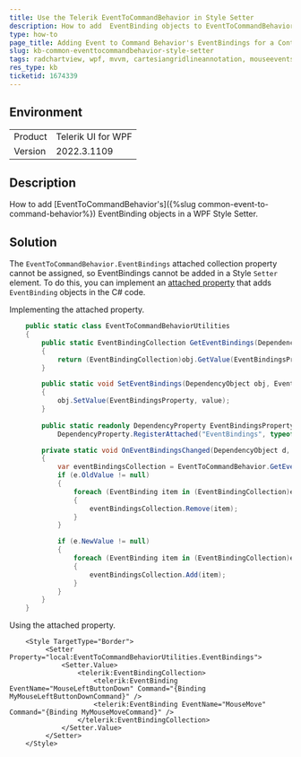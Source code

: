 ```yaml
---
title: Use the Telerik EventToCommandBehavior in Style Setter
description: How to add  EventBinding objects to EventToCommandBehavior in a WPF Style Setter.
type: how-to
page_title: Adding Event to Command Behavior's EventBindings for a Control in Style Setter
slug: kb-common-eventtocommandbehavior-style-setter
tags: radchartview, wpf, mvvm, cartesiangridlineannotation, mouseevents
res_type: kb
ticketid: 1674339
---
```


## Environment

<table>
<tbody>
<tr>
<td>Product</td>
<td>Telerik UI for WPF</td>
</tr>
<tr>
<td>Version</td>
<td>2022.3.1109</td>
</tr>
</tbody>
</table>

## Description

How to add [EventToCommandBehavior's]({%slug common-event-to-command-behavior%}) EventBinding objects in a WPF Style Setter.

## Solution

The `EventToCommandBehavior.EventBindings` attached collection property cannot be assigned, so EventBindings cannot be added in a Style `Setter` element. To do this, you can implement an [attached property](https://learn.microsoft.com/en-us/dotnet/desktop/wpf/advanced/attached-properties-overview?view=netframeworkdesktop-4.8) that adds `EventBinding` objects in the C# code.

Implementing the attached property.

```csharp
	public static class EventToCommandBehaviorUtilities
	{
		public static EventBindingCollection GetEventBindings(DependencyObject obj)
		{
			return (EventBindingCollection)obj.GetValue(EventBindingsProperty);
		}

		public static void SetEventBindings(DependencyObject obj, EventBindingCollection value)
		{
			obj.SetValue(EventBindingsProperty, value);
		}
				
		public static readonly DependencyProperty EventBindingsProperty =
			DependencyProperty.RegisterAttached("EventBindings", typeof(EventBindingCollection), typeof(EventToCommandBehaviorUtilities), new PropertyMetadata(null, OnEventBindingsChanged));

		private static void OnEventBindingsChanged(DependencyObject d, DependencyPropertyChangedEventArgs e)
		{
			var eventBindingsCollection = EventToCommandBehavior.GetEventBindings(d);
			if (e.OldValue != null)
			{
				foreach (EventBinding item in (EventBindingCollection)e.OldValue)
				{
					eventBindingsCollection.Remove(item);
				}
			}

			if (e.NewValue != null)
			{
				foreach (EventBinding item in (EventBindingCollection)e.NewValue)
				{
					eventBindingsCollection.Add(item);
				}
			}
		}
	}
```

Using the attached property.

```xaml
	<Style TargetType="Border">
		 <Setter Property="local:EventToCommandBehaviorUtilities.EventBindings">
			 <Setter.Value>
				 <telerik:EventBindingCollection>
					 <telerik:EventBinding EventName="MouseLeftButtonDown" Command="{Binding MyMouseLeftButtonDownCommand}" />
					 <telerik:EventBinding EventName="MouseMove" Command="{Binding MyMouseMoveCommand}" />
				 </telerik:EventBindingCollection>
			 </Setter.Value>
		 </Setter>
	</Style>
```

